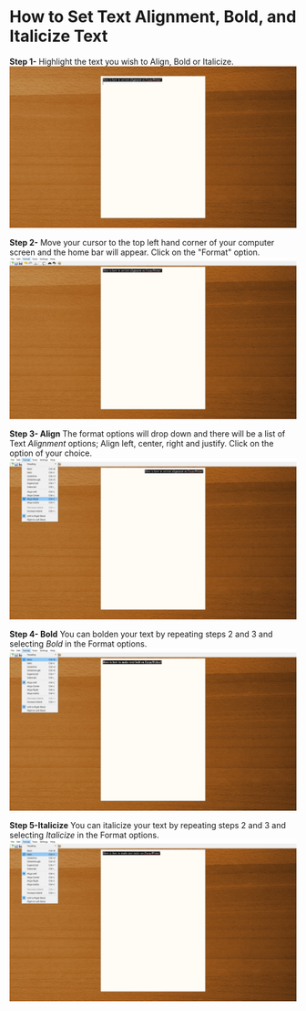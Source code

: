 # How to Set Text Alignment, Bold, and Italicize Text
**Step 1-**
Highlight the text you wish to Align, Bold or Italicize.
![Text Highlighted](https://github.com/umwrit350sp17/Team1/blob/master/Team_Docs/Draft%201/Assets/4.1.png)

**Step 2-**
Move your cursor to the top left hand corner of your computer screen and the home bar will appear. Click on the "Format" option.
![Find the Home Bar and click on "Format"](https://github.com/umwrit350sp17/Team1/blob/master/Team_Docs/Draft%201/Assets/4.2.png)

**Step 3- Align**
The format options will drop down and there will be a list of Text _Alignment_ options; Align left, center, right and justify. Click on the option of your choice.
![Align](https://github.com/umwrit350sp17/Team1/blob/master/Team_Docs/Draft%201/Assets/4.3.png)

**Step 4- Bold**
You can bolden your text by repeating steps 2 and 3 and selecting _Bold_ in the Format options. 
![Bold](https://github.com/umwrit350sp17/Team1/blob/master/Team_Docs/Draft%201/Assets/4.4.2.png)

**Step 5-Italicize**
You can italicize your text by repeating steps 2 and 3 and selecting _Italicize_ in the Format options.
![Italicize](https://github.com/umwrit350sp17/Team1/blob/master/Team_Docs/Draft%201/Assets/4.5.2.png)
